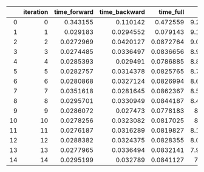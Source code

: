 |    |   iteration |   time_forward |   time_backward |   time_full |    loss | device   | is_warmup   | model_size   |   memory_allocated |
|---:|------------:|---------------:|----------------:|------------:|--------:|:---------|:------------|:-------------|-------------------:|
|  0 |           0 |      0.343155  |       0.110142  |   0.472559  | 9.21371 | cuda     | True        | tiny         |           83851264 |
|  1 |           1 |      0.029183  |       0.0294552 |   0.079143  | 9.12801 | cuda     | True        | tiny         |           83851264 |
|  2 |           2 |      0.0272969 |       0.0420127 |   0.0872764 | 9.03621 | cuda     | True        | tiny         |           83851264 |
|  3 |           3 |      0.0274485 |       0.0336497 |   0.0836656 | 8.94949 | cuda     | True        | tiny         |           83851264 |
|  4 |           4 |      0.0285393 |       0.029491  |   0.0786885 | 8.85481 | cuda     | True        | tiny         |           83851264 |
|  5 |           5 |      0.0282757 |       0.0314378 |   0.0825765 | 8.75518 | cuda     | False       | tiny         |           84342784 |
|  6 |           6 |      0.0280868 |       0.0327124 |   0.0826994 | 8.65969 | cuda     | False       | tiny         |           84342784 |
|  7 |           7 |      0.0351618 |       0.0281645 |   0.0862367 | 8.55992 | cuda     | False       | tiny         |           83851264 |
|  8 |           8 |      0.0295701 |       0.0330949 |   0.0844187 | 8.46162 | cuda     | False       | tiny         |           83851264 |
|  9 |           9 |      0.0286072 |       0.027473  |   0.0778183 | 8.3623  | cuda     | False       | tiny         |           83851264 |
| 10 |          10 |      0.0278256 |       0.0323082 |   0.0817025 | 8.2616  | cuda     | False       | tiny         |           83851264 |
| 11 |          11 |      0.0276187 |       0.0316289 |   0.0819827 | 8.16228 | cuda     | False       | tiny         |           83851264 |
| 12 |          12 |      0.0288382 |       0.0324375 |   0.0828355 | 8.06369 | cuda     | False       | tiny         |           83851264 |
| 13 |          13 |      0.0277965 |       0.0336494 |   0.0832141 | 7.96372 | cuda     | False       | tiny         |           83851264 |
| 14 |          14 |      0.0295199 |       0.032789  |   0.0841127 | 7.8647  | cuda     | False       | tiny         |           84342784 |